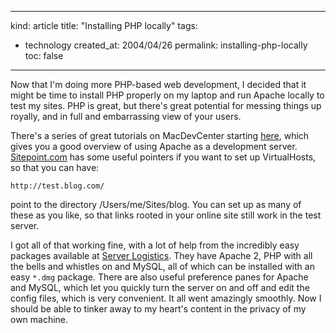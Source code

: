 -----
kind: article
title: "Installing PHP locally"
tags:
- technology
created_at: 2004/04/26
permalink: installing-php-locally
toc: false
-----

<p>Now that I'm doing more PHP-based web development, I decided that it might be time to install PHP properly on my laptop and run Apache locally to test my sites. PHP is great, but there's great potential for messing things up royally, and in full and embarrassing view of your users.</p>

<p>There's a series of great tutorials on MacDevCenter starting <a href="http://www.macdevcenter.com/pub/a/mac/2003/04/04/apache_jaguar_pt1.html" title="Apache Web Serving with Jaguar">here</a>, which gives you a good overview of using Apache as a development server. <a href="http://www.sitepoint.com/article/os-x-web-development/1" title="Sitepoint.com - Configuring OS X for Web Development">Sitepoint.com</a> has some useful pointers if you want to set up VirtualHosts, so that you can have:</p>

<pre><code>http://test.blog.com/
</code></pre>

<p>point to the directory /Users/me/Sites/blog. You can set up as many of these as you like, so that links rooted in your online site still work in the test server. </p>

<p>I got all of that working fine, with a lot of help from the incredibly easy packages available at <a href="http://www.serverlogistics.com/" title="Server Logistics">Server Logistics</a>. They have Apache 2, PHP with all the bells and whistles on and MySQL, all of which can be installed with an easy <code>*.dmg</code> package. There are also useful preference panes for Apache and MySQL, which let you quickly turn the server on and off and edit the config files, which is very convenient. It all went amazingly smoothly. Now I should be able to tinker away to my heart's content in the privacy of my own machine.</p>


